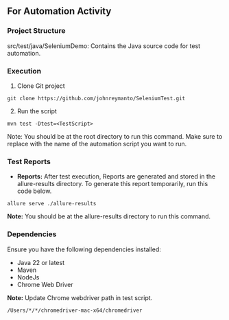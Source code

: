 ## For Automation Activity

### Project Structure
src/test/java/SeleniumDemo: Contains the Java source code for test automation.

### Execution
1. Clone Git project

`git clone https://github.com/johnreymanto/SeleniumTest.git`

2. Run the script

`mvn test -Dtest=<TestScript>`

Note: You should be at the root directory to run this command. Make sure to replace <TestScript> with the name of the automation script you want to run.

### Test Reports

* **Reports:** After test execution, Reports are generated and stored in the allure-results directory. To generate this report temporarily, run this code below.

`allure serve ./allure-results`

**Note:** You should be at the allure-results directory to run this command.

### Dependencies

Ensure you have the following dependencies installed:

* Java 22 or latest
* Maven
* NodeJs
* Chrome Web Driver

**Note:** Update Chrome webdriver path in test script.

`/Users/*/*/chromedriver-mac-x64/chromedriver`